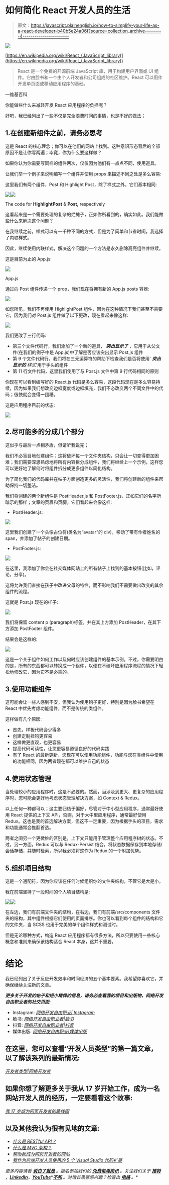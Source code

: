 # 如何简化 React 开发人员的生活

> 原文：<https://javascript.plainenglish.io/how-to-simplify-your-life-as-a-react-developer-b40b5e24a06f?source=collection_archive---------4----------------------->

![](img/c91cf9a0601d31c0613f9cd32ee239a5.png)

[https://en.wikipedia.org/wiki/React_(JavaScript_library)](https://en.wikipedia.org/wiki/React_(JavaScript_library))

> React 是一个免费的开源前端 JavaScript 库，用于构建用户界面或 UI 组件。它由脸书和一个由个人开发者和公司组成的社区维护。React 可以用作开发单页面或移动应用程序的基础。

—维基百科

你能做些什么来减轻开发 React 应用程序的负担呢？

好吧，我已经列出了一些不仅是完全浪费时间的事情，也是不好的做法；

## 1.在创建新组件之前，请务必思考

这是 React 的核心理念；你可以在他们的网站上找到。这种意识形态背后的全部原因不是让你写两遍；毕竟，你为什么要这样做？

如果你认为你需要写同样的组件两次，仅仅因为他们有一点点不同，使用道具。

让我们举一个例子来说明编写一个组件并使用 props 来描述不同之处是多么容易:

这里我们有两个组件，Post 和 Highlight Post，除了样式之外，它们基本相同:

![](img/47df61fcc638728d83a4e4c277515b3a.png)![](img/981065905bcb7c15d4a0f0af2df0ff6e.png)

The code for **HighlightPost** & **Post,** respectively

这看起来是一个需要处理的复杂的烂摊子，正如你所看到的，确实如此。我们能做些什么来解决这个问题？

在我继续之前，样式可以有一千种不同的方式，但是为了简单和节省时间，我选择了内联样式。

因此，继续使用内联样式，解决这个问题的一个方法是永久删除高亮组件并继续。

这是目前为止的 App.js:

![](img/f1bce96de5be1cf10987139d5da70dbe.png)

App.js

通过向 Post 组件传递一个 prop，我们现在将拥有新的 App.js posts 容器:

![](img/3111ec30aabd6549d432738a3f732f4e.png)

如您所见，我们不再使用 HighlightPost 组件，因为在这种情况下我们甚至不需要它，因为我们对 Post.js 组件做了以下更改，现在看起来像这样:

![](img/1424348d7c268c2092088a7e87ab535a.png)

我们更改了三行代码:

*   第三个文件代码行，我们添加了一个新的道具， ***突出显示了*** ，它用于从父文件(在我们的例子中是 App.js)中了解是否应该突出显示 Post.js 组件
*   第 9 个文件代码行，我们将在三元运算符的帮助下检查我们是否将使用' ***突出显示的*** *样式*'用于手头的组件
*   第 11 行文件代码，这里我们使用了与 Post.js 文件中第 9 行代码相同的原则

你现在可以看到编写好的 React.js 代码是多么容易，这段代码现在是多么容易持续，因为如果我们想改变边框宽度或边框填充，我们不必改变两个不同文件中的代码；很快就会变得一团糟。

这是应用程序目前的状态:

![](img/d826f84eaa9c43d3b1b6a333f97128a3.png)

## 2.尽可能多的分成几个部分

这似乎与最后一点相矛盾，但请听我说完；

我们不必盲目地创建组件；这将破坏每一个文件夹结构，只会让一切变得更加困难；我们需要深思熟虑地将所有内容拆分成组件，我们将继续上一个示例，这样您可以更好地了解何时将组件拆分成更多组件以简化结构。

为了简化我们的代码库并在帖子方面创造更多的灵活性，我们将创建新的组件来帮助保持一切整洁。

我们将创建的两个新组件是 PostHeader.js 和 PostFooter.js，正如它们的名字所暗示的那样；文章的页眉和页脚。它们看起来会像这样:

*   PostHeader.js:

![](img/0cffa2a99c534525b6e469b2149c261a.png)

这里我们创建了一个头像占位符(类名为“avatar”的 div)，移动了带有作者姓名的 span，并添加了帖子的创建日期。

*   PostFooter.js:

![](img/758421d11328f5a218e23c651477a018.png)

在这里，我添加了你会在社交媒体网站上的所有帖子上找到的基本按钮(比如，评论，分享)。

这将允许我们直接在孩子中改进父母的特性，而不影响我们不需要做出改变的其余组件的流程。

这就是 Post.js 现在的样子:

![](img/07a579780e07071a3e4d39bff3dc8aa2.png)

我们将保留 content p (paragraph)标签，并在其上方添加 PostHeader，在其下方添加 PostFooter 组件。

结果会是这样的:

![](img/8d6eeca9855c8010b6d55435903c67d8.png)

这是一个关于组件如何工作以及何时应该创建组件的基本示例。不过，你需要明白的是，所有的东西都可以转换成一个组件，以便在不破坏应用程序流程的情况下轻松地修改它，因为它不是必需的。

## 3.使用功能组件

这可能会让一些人感到不安，但我认为使用钩子更好，特别是因为脸书希望在 React 中优先考虑功能组件，而不是传统的类组件。

这样做有几个原因:

*   首先，样板代码会少得多
*   创建定制挂钩更容易
*   这样做更直观，也更容易
*   提高代码可读性，让您更容易遵循良好的代码实践
*   有了 React 的最新更新，您现在可以使用功能组件，功能与您在类组件中使用的功能相同，因为两者现在都可以维护自己的状态

## 4.使用状态管理

当处理较小的应用程序时，这是不必要的。然而，当涉及到更大、更复杂的应用程序时，您可能会更好地考虑状态管理解决方案，如 Context & Redux。

以上任何一种都可以；这主要归结于偏好，尽管对于中小型应用程序，通常最好使用 React 提供的上下文 API，否则，对于大中型应用程序，通常最好使用 Redux。这也是我的首选解决方案，但这不一定重要，因为根据手头的项目，需求和功能通常会推翻首选。

两者之间另一个更微妙的区别是，上下文只能用于管理整个应用程序树的状态。不过，另一方面，Redux 可以与 Redux-Persist 结合，将状态数据保存到本地存储/会话存储，并随时检索，所以我必须将这作为 Redux 的一个附加优势。

## 5.组织项目结构

这是一个通配符，因为你应该在任何时候组织你的文件夹结构，不管它是大是小。

我在前端坚持了一段时间的个人项目结构是:

![](img/c212522bb948048fa9cae85b06c9a1a3.png)![](img/d3fda42afe0aed12a6a396a45f28e564.png)

在左边，我们有前端文件夹的结构，在右边，我们有前端/src/components 文件夹的结构，其中组件根据它们使用的页面排序。你也可以看到每个组件的结构和它的文件夹，当 SCSS 也用于完美的单个组件样式和测试时。

但是无论哪种方式，构造 React 应用程序都有很多方法，所以只要使用一些核心概念和准则来确保该结构适合 React 本身，这并不重要。

# 结论

我已经列出了关于反应开发效率和时间经济的五个基本要素。我希望你喜欢它，并确保继续关注新的文章。

***更多关于开发的帖子和短小精悍的信息，请务必查看我的项目和出版物，网络开发自由职业者的社交页面:***

*   Instagram: [*网络开发自由职业| Instagram*](https://www.instagram.com/webdevfreelancing/)
*   脸书: [*网络开发自由职业者|脸书*](https://www.facebook.com/webdevfreelancing)
*   抖音: [*网络开发自由职业者|抖音*](https://www.tiktok.com/@webdevfreelancing)
*   媒体出版: [*网络开发自由职业|媒体出版*](https://medium.com/web-dev-freelancing)

## 在这里，您可以查看“开发人员类型”的第一篇文章，以了解该系列的最新情况:

[*开发者类型|网络开发者*](https://medium.com/geekculture/developer-types-the-web-developer-93fd16117544?sk=59660ea66650e26b380cca6cb31a0df9)

## 如果你想了解更多关于我从 17 岁开始工作，成为一名网站开发人员的经历，一定要看看这个故事:

[*我 17 岁成为网页开发者的路线图*](https://vlad-mihet.medium.com/my-roadmap-of-becoming-a-web-developer-at-17-e0db2597b5df)

## 以及其他我认为很有见地的文章:

*   [*什么是 RESTful API？*](https://vlad-mihet.medium.com/what-is-a-rest-ful-api-75544a49a75f)
*   [*什么是 MVC 架构？*](https://vlad-mihet.medium.com/what-is-the-mvc-architecture-22244d9ed24b)
*   [*帮助我成为网页开发者的网站*](https://vlad-mihet.medium.com/websites-that-helped-me-as-a-web-developer-6340577b36b1)
*   [*我作为前端开发人员使用的 5 个 Visual Studio 代码扩展*](https://vlad-mihet.medium.com/5-visual-studio-code-extension-ive-been-using-as-a-front-end-developer-dc07faddd2db)

*更多内容请看* [***说白了就是***](https://plainenglish.io/) *。报名参加我们的* [***免费每周简讯***](http://newsletter.plainenglish.io/) *。关注我们关于* [***推特***](https://twitter.com/inPlainEngHQ) ，[***LinkedIn***](https://www.linkedin.com/company/inplainenglish/)*，*[***YouTube***](https://www.youtube.com/channel/UCtipWUghju290NWcn8jhyAw)*[***不和***](https://discord.gg/GtDtUAvyhW) *。对增长黑客感兴趣？检查出* [***电路***](https://circuit.ooo/) *。**